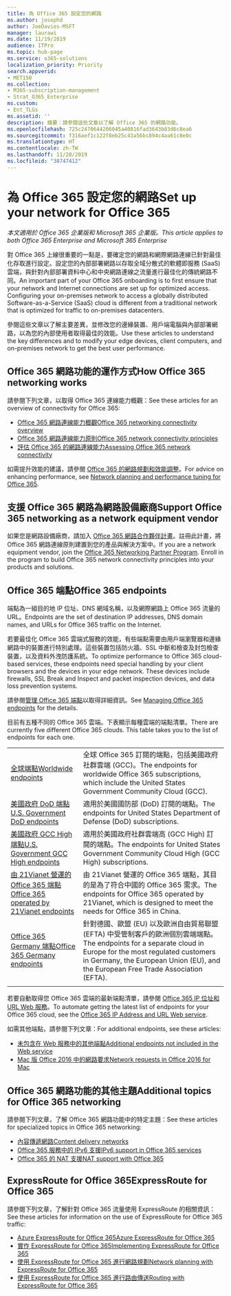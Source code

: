 ```yaml
---
title: 為 Office 365 設定您的網路
ms.author: josephd
author: JoeDavies-MSFT
manager: laurawi
ms.date: 11/19/2019
audience: ITPro
ms.topic: hub-page
ms.service: o365-solutions
localization_priority: Priority
search.appverid:
- MET150
ms.collection:
- M365-subscription-management
- Strat_O365_Enterprise
ms.custom:
- Ent_TLGs
ms.assetid: ''
description: 摘要：請參閱這些文章以了解 Office 365 的網路功能。
ms.openlocfilehash: 725c2470644206045a40816fad3643b83d6c8ea6
ms.sourcegitcommit: f316aef1c122f8eb25c43a56bc894c4aa61c8e0c
ms.translationtype: HT
ms.contentlocale: zh-TW
ms.lasthandoff: 11/20/2019
ms.locfileid: "38747412"
---
```

# <a name="set-up-your-network-for-office-365"></a><span data-ttu-id="5c58d-103">為 Office 365 設定您的網路</span><span class="sxs-lookup"><span data-stu-id="5c58d-103">Set up your network for Office 365</span></span>

<span data-ttu-id="5c58d-104">*本文適用於 Office 365 企業版和 Microsoft 365 企業版。*</span><span class="sxs-lookup"><span data-stu-id="5c58d-104">*This article applies to both Office 365 Enterprise and Microsoft 365 Enterprise*</span></span>

<span data-ttu-id="5c58d-p101">對 Office 365 上線很重要的一點是，要確定您的網路和網際網路連線已針對最佳化存取進行設定。設定您的內部部署網路以存取全域分散式的軟體即服務 (SaaS) 雲端，與針對內部部署資料中心和中央網路連線之流量進行最佳化的傳統網路不同。</span><span class="sxs-lookup"><span data-stu-id="5c58d-p101">An important part of your Office 365 onboarding is to first ensure that your network and Internet connections are set up for optimized access. Configuring your on-premises network to access a globally distributed Software-as-a-Service (SaaS) cloud is different from a traditional network that is optimized for traffic to on-premises datacenters.</span></span> 

<span data-ttu-id="5c58d-107">參閱這些文章以了解主要差異，並修改您的邊緣裝置、用戶端電腦與內部部署網路，以為您的內部使用者取得最佳的效能。</span><span class="sxs-lookup"><span data-stu-id="5c58d-107">Use these articles to understand the key differences and to modify your  edge devices, client computers, and on-premises network to get the best user performance.</span></span>

## <a name="how-office-365-networking-works"></a><span data-ttu-id="5c58d-108">Office 365 網路功能的運作方式</span><span class="sxs-lookup"><span data-stu-id="5c58d-108">How Office 365 networking works</span></span>

<span data-ttu-id="5c58d-109">請參閱下列文章，以取得 Office 365 連線能力概觀：</span><span class="sxs-lookup"><span data-stu-id="5c58d-109">See these articles for an overview of connectivity for Office 365:</span></span>

- [<span data-ttu-id="5c58d-110">Office 365 網路連線能力概觀</span><span class="sxs-lookup"><span data-stu-id="5c58d-110">Office 365 networking connectivity overview</span></span>](office-365-networking-overview.md)
- [<span data-ttu-id="5c58d-111">Office 365 網路連線能力原則</span><span class="sxs-lookup"><span data-stu-id="5c58d-111">Office 365 network connectivity principles</span></span>](office-365-network-connectivity-principles.md)
- [<span data-ttu-id="5c58d-112">評估 Office 365 的網路連線能力</span><span class="sxs-lookup"><span data-stu-id="5c58d-112">Assessing Office 365 network connectivity</span></span>](assessing-network-connectivity.md)

<span data-ttu-id="5c58d-113">如需提升效能的建議，請參閱 [Office 365 的網路規劃和效能調整](network-planning-and-performance.md)。</span><span class="sxs-lookup"><span data-stu-id="5c58d-113">For advice on enhancing performance, see [Network planning and performance tuning for Office 365](network-planning-and-performance.md).</span></span>

## <a name="support-office-365-networking-as-a-network-equipment-vendor"></a><span data-ttu-id="5c58d-114">支援 Office 365 網路為網路設備廠商</span><span class="sxs-lookup"><span data-stu-id="5c58d-114">Support Office 365 networking as a network equipment vendor</span></span>

<span data-ttu-id="5c58d-p102">如果您是網路設備廠商，請加入 [Office 365 網路合作夥伴計畫](office-365-networking-partner-program.md)。註冊此計畫，將 Office 365 網路連線原則建置到您的產品與解決方案中。</span><span class="sxs-lookup"><span data-stu-id="5c58d-p102">If you are a network equipment vendor, join the [Office 365 Networking Partner Program](office-365-networking-partner-program.md). Enroll in the program to build Office 365 network connectivity principles into your products and solutions.</span></span> 

## <a name="office-365-endpoints"></a><span data-ttu-id="5c58d-117">Office 365 端點</span><span class="sxs-lookup"><span data-stu-id="5c58d-117">Office 365 endpoints</span></span>

<span data-ttu-id="5c58d-118">端點為一組目的地 IP 位址、DNS 網域名稱，以及網際網路上 Office 365 流量的 URL。</span><span class="sxs-lookup"><span data-stu-id="5c58d-118">Endpoints are the set of destination IP addresses, DNS domain names, and URLs for Office 365 traffic on the Internet.</span></span> 

<span data-ttu-id="5c58d-p103">若要最佳化 Office 365 雲端式服務的效能，有些端點需要由用戶端瀏覽器和邊緣網路中的裝置進行特別處理。這些裝置包括防火牆、SSL 中斷和檢查及封包檢查裝置，以及資料外洩防護系統。</span><span class="sxs-lookup"><span data-stu-id="5c58d-p103">To optimize performance to Office 365 cloud-based services, these endpoints need special handling by your client browsers and the devices in your edge network. These devices include firewalls, SSL Break and Inspect and packet inspection devices, and data loss prevention systems.</span></span>

<span data-ttu-id="5c58d-121">請參閱[管理 Office 365 端點](managing-office-365-endpoints.md)以取得詳細資訊。</span><span class="sxs-lookup"><span data-stu-id="5c58d-121">See [Managing Office 365 endpoints](managing-office-365-endpoints.md) for the details.</span></span>

<span data-ttu-id="5c58d-p104">目前有五種不同的 Office 365 雲端。下表顯示每種雲端的端點清單。</span><span class="sxs-lookup"><span data-stu-id="5c58d-p104">There are currently five different Office 365 clouds. This table takes you to the list of endpoints for each one.</span></span>

|||
|:-------|:-----|
| [<span data-ttu-id="5c58d-124">全球端點</span><span class="sxs-lookup"><span data-stu-id="5c58d-124">Worldwide endpoints</span></span>](urls-and-ip-address-ranges.md) | <span data-ttu-id="5c58d-125">全球 Office 365 訂閱的端點，包括美國政府社群雲端 (GCC)。</span><span class="sxs-lookup"><span data-stu-id="5c58d-125">The endpoints for worldwide Office 365 subscriptions, which include the United States Government Community Cloud (GCC).</span></span> |
| [<span data-ttu-id="5c58d-126">美國政府 DoD 端點</span><span class="sxs-lookup"><span data-stu-id="5c58d-126">U.S. Government DoD endpoints</span></span>](office-365-u-s-government-dod-endpoints.md) | <span data-ttu-id="5c58d-127">適用於美國國防部 (DoD) 訂閱的端點。</span><span class="sxs-lookup"><span data-stu-id="5c58d-127">The endpoints for United States Department of Defense (DoD) subscriptions.</span></span> |
| [<span data-ttu-id="5c58d-128">美國政府 GCC High 端點</span><span class="sxs-lookup"><span data-stu-id="5c58d-128">U.S. Government GCC High endpoints</span></span>](office-365-u-s-government-gcc-high-endpoints.md) | <span data-ttu-id="5c58d-129">適用於美國政府社群雲端高 (GCC High) 訂閱的端點。</span><span class="sxs-lookup"><span data-stu-id="5c58d-129">The endpoints for United States Government Community Cloud High (GCC High) subscriptions.</span></span> |
| [<span data-ttu-id="5c58d-130">由 21Vianet 營運的 Office 365 端點</span><span class="sxs-lookup"><span data-stu-id="5c58d-130">Office 365 operated by 21Vianet endpoints</span></span>](urls-and-ip-address-ranges-21vianet.md) | <span data-ttu-id="5c58d-131">由 21Vianet 營運的 Office 365 端點，其目的是為了符合中國的 Office 365 需求。</span><span class="sxs-lookup"><span data-stu-id="5c58d-131">The endpoints for Office 365 operated by 21Vianet, which is designed to meet the needs for Office 365 in China.</span></span> |
| [<span data-ttu-id="5c58d-132">Office 365 Germany 端點</span><span class="sxs-lookup"><span data-stu-id="5c58d-132">Office 365 Germany endpoints</span></span>](office-365-germany-endpoints.md) | <span data-ttu-id="5c58d-133">針對德國、歐盟 (EU) 以及歐洲自由貿易聯盟 (EFTA) 中受管制客戶的歐洲個別雲端端點。</span><span class="sxs-lookup"><span data-stu-id="5c58d-133">The endpoints for a separate cloud in Europe for the most regulated customers in Germany, the European Union (EU), and the European Free Trade Association (EFTA).</span></span> |
|||

<span data-ttu-id="5c58d-134">若要自動取得您 Office 365 雲端的最新端點清單，請參閱 [Office 365 IP 位址和 URL Web 服務](office-365-ip-web-service.md)。</span><span class="sxs-lookup"><span data-stu-id="5c58d-134">To automate getting the latest list of endpoints for your Office 365 cloud, see the [Office 365 IP Address and URL Web service](office-365-ip-web-service.md).</span></span>

<span data-ttu-id="5c58d-135">如需其他端點，請參閱下列文章：</span><span class="sxs-lookup"><span data-stu-id="5c58d-135">For additional endpoints, see these articles:</span></span>

- [<span data-ttu-id="5c58d-136">未包含在 Web 服務中的其他端點</span><span class="sxs-lookup"><span data-stu-id="5c58d-136">Additional endpoints not included in the Web service</span></span>](additional-office365-ip-addresses-and-urls.md)
- [<span data-ttu-id="5c58d-137">Mac 版 Office 2016 中的網路要求</span><span class="sxs-lookup"><span data-stu-id="5c58d-137">Network requests in Office 2016 for Mac</span></span>](network-requests-in-office-2016-for-mac.md)


## <a name="additional-topics-for-office-365-networking"></a><span data-ttu-id="5c58d-138">Office 365 網路功能的其他主題</span><span class="sxs-lookup"><span data-stu-id="5c58d-138">Additional topics for Office 365 networking</span></span>

<span data-ttu-id="5c58d-139">請參閱下列文章，了解 Office 365 網路功能中的特定主題：</span><span class="sxs-lookup"><span data-stu-id="5c58d-139">See these articles for specialized topics in Office 365 networking:</span></span>

- [<span data-ttu-id="5c58d-140">內容傳遞網路</span><span class="sxs-lookup"><span data-stu-id="5c58d-140">Content delivery networks</span></span>](content-delivery-networks.md)
- [<span data-ttu-id="5c58d-141">Office 365 服務中的 IPv6 支援</span><span class="sxs-lookup"><span data-stu-id="5c58d-141">IPv6 support in Office 365 services</span></span>](ipv6-support.md)
- [<span data-ttu-id="5c58d-142">Office 365 的 NAT 支援</span><span class="sxs-lookup"><span data-stu-id="5c58d-142">NAT support with Office 365</span></span>](nat-support-with-office-365.md)

## <a name="expressroute-for-office-365"></a><span data-ttu-id="5c58d-143">ExpressRoute for Office 365</span><span class="sxs-lookup"><span data-stu-id="5c58d-143">ExpressRoute for Office 365</span></span>

<span data-ttu-id="5c58d-144">請參閱下列文章，了解針對 Office 365 流量使用 ExpressRoute 的相關資訊：</span><span class="sxs-lookup"><span data-stu-id="5c58d-144">See these articles for information on the use of ExpressRoute for Office 365 traffic:</span></span>

- [<span data-ttu-id="5c58d-145">Azure ExpressRoute for Office 365</span><span class="sxs-lookup"><span data-stu-id="5c58d-145">Azure ExpressRoute for Office 365</span></span>](azure-expressroute.md)
- [<span data-ttu-id="5c58d-146">實作 ExpressRoute for Office 365</span><span class="sxs-lookup"><span data-stu-id="5c58d-146">Implementing ExpressRoute for Office 365</span></span>](implementing-expressroute.md)
- [<span data-ttu-id="5c58d-147">使用 ExpressRoute for Office 365 進行網路規劃</span><span class="sxs-lookup"><span data-stu-id="5c58d-147">Network planning with ExpressRoute for Office 365</span></span>](network-planning-with-expressroute.md)
- [<span data-ttu-id="5c58d-148">使用 ExpressRoute for Office 365 進行路由傳送</span><span class="sxs-lookup"><span data-stu-id="5c58d-148">Routing with ExpressRoute for Office 365</span></span>](routing-with-expressroute.md)
